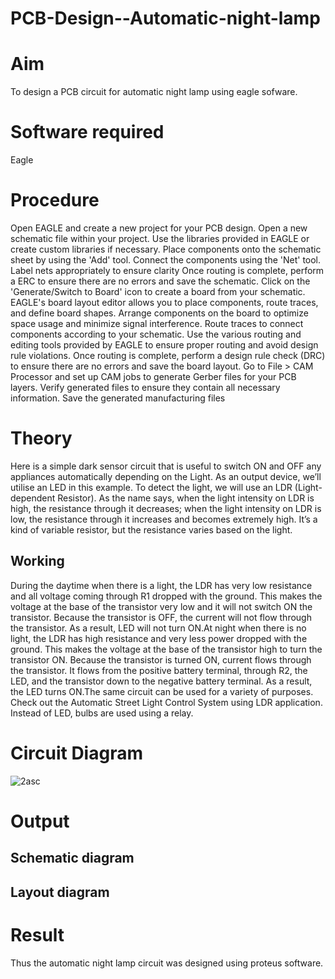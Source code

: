 # PCB-Design--Automatic-night-lamp

# Aim
To design a PCB circuit for automatic night lamp using eagle sofware.

# Software required
Eagle 

# Procedure

Open EAGLE and create a new project for your PCB design.
Open a new schematic file within your project.
Use the libraries provided in EAGLE or create custom libraries if necessary.
Place components onto the schematic sheet by using the 'Add' tool.
Connect the components using the 'Net' tool.
Label nets appropriately to ensure clarity
Once routing is complete, perform a ERC to ensure there are no errors and save the schematic.
Click on the 'Generate/Switch to Board' icon to create a board from your schematic.
EAGLE's board layout editor allows you to place components, route traces, and define board shapes.
Arrange components on the board to optimize space usage and minimize signal interference.
Route traces to connect components according to your schematic.
Use the various routing and editing tools provided by EAGLE to ensure proper routing and avoid design rule violations.
Once routing is complete, perform a design rule check (DRC) to ensure there are no errors and save the board layout.
Go to File > CAM Processor and set up CAM jobs to generate Gerber files for your PCB layers.
Verify generated files to ensure they contain all necessary information.
Save the generated manufacturing files

# Theory

Here is a simple dark sensor circuit that is useful to switch ON and OFF any appliances automatically depending on the Light. As an output device, we’ll utilise an LED in this example. To detect the light, we will use an LDR (Light-dependent Resistor). As the name says, when the light intensity on LDR is high, the resistance through it decreases; when the light intensity on LDR is low, the resistance through it increases and becomes extremely high. It’s a kind of variable resistor, but the resistance varies based on the light.

## Working 
During the daytime when there is a light, the LDR has very low resistance and all voltage coming through R1 dropped with the ground. This makes the voltage at the base of the transistor very low and it will not switch ON the transistor. Because the transistor is OFF, the current will not flow through the transistor. As a result, LED will not turn ON.At night when there is no light, the LDR has high resistance and very less power dropped with the ground. This makes the voltage at the base of the transistor high to turn the transistor ON. Because the transistor is turned ON, current flows through the transistor. It flows from the positive battery terminal, through R2, the LED, and the transistor down to the negative battery terminal. As a result, the LED turns ON.The same circuit can be used for a variety of purposes. Check out the Automatic Street Light Control System using LDR application. Instead of LED, bulbs are used using a relay.



# Circuit Diagram

![2asc](https://github.com/anishkumar-Embedded/PCB-Design--Automatic-night-lamp/assets/71547910/58ddd20b-a881-4f29-86ef-70697d50eb02)

# Output

## Schematic diagram



## Layout diagram





# Result
Thus the automatic night lamp circuit was designed using proteus software.

